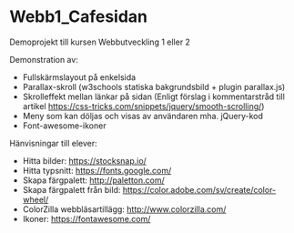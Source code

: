 # Webb1_Cafesidan
Demoprojekt till kursen Webbutveckling 1 eller 2

Demonstration av:
  * Fullskärmslayout på enkelsida
  * Parallax-skroll (w3schools statiska bakgrundsbild + plugin parallax.js)
  * Skrolleffekt mellan länkar på sidan (Enligt förslag i kommentarstråd till artikel https://css-tricks.com/snippets/jquery/smooth-scrolling/)
  * Meny som kan döljas och visas av användaren mha. jQuery-kod
  * Font-awesome-ikoner

Hänvisningar till elever:

* Hitta bilder: https://stocksnap.io/
* Hitta typsnitt: https://fonts.google.com/
* Skapa färgpalett: http://paletton.com/
* Skapa färgpalett från bild: https://color.adobe.com/sv/create/color-wheel/
* ColorZilla webbläsartillägg: http://www.colorzilla.com/
* Ikoner: https://fontawesome.com/ 
